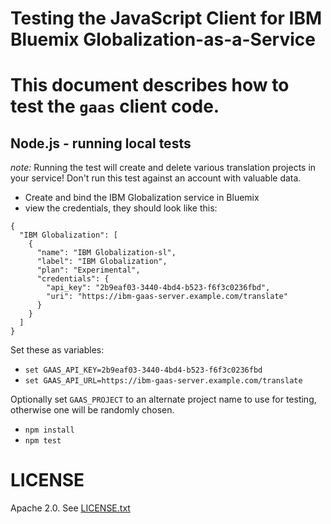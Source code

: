 Testing the JavaScript Client for IBM Bluemix Globalization-as-a-Service
===
<!--
/*	
 * Copyright IBM Corp. 2015
 *
 * Licensed under the Apache License, Version 2.0 (the "License");
 * you may not use this file except in compliance with the License.
 * You may obtain a copy of the License at
 *
 * http://www.apache.org/licenses/LICENSE-2.0
 *
 * Unless required by applicable law or agreed to in writing, software
 * distributed under the License is distributed on an "AS IS" BASIS,
 * WITHOUT WARRANTIES OR CONDITIONS OF ANY KIND, either express or implied.
 * See the License for the specific language governing permissions and
 * limitations under the License.
 */
-->

# This document describes how to test the `gaas` client code.

## Node.js - running local tests

*note:* Running the test will create and delete various translation projects in your service!
Don't run this test against an account with valuable data.

* Create and bind the IBM Globalization service in Bluemix
* view the credentials, they should look like this:

```
{
  "IBM Globalization": [
    {
      "name": "IBM Globalization-sl",
      "label": "IBM Globalization",
      "plan": "Experimental",
      "credentials": {
        "api_key": "2b9eaf03-3440-4bd4-b523-f6f3c0236fbd",
        "uri": "https://ibm-gaas-server.example.com/translate"
      }
    }
  ]
}
```

Set these as variables:
* `set GAAS_API_KEY=2b9eaf03-3440-4bd4-b523-f6f3c0236fbd`
* `set GAAS_API_URL=https://ibm-gaas-server.example.com/translate`

Optionally set `GAAS_PROJECT` to an alternate project name to use for testing,
otherwise one will be randomly chosen.

* `npm install`
* `npm test`

LICENSE
===
Apache 2.0. See [LICENSE.txt](LICENSE.txt)
